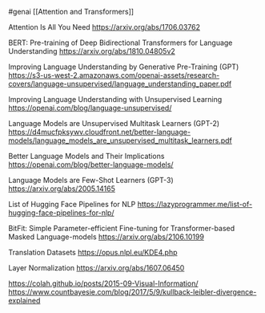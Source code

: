 #genai  [[Attention and Transformers]]

Attention Is All You Need
https://arxiv.org/abs/1706.03762

BERT: Pre-training of Deep Bidirectional Transformers for Language Understanding
https://arxiv.org/abs/1810.04805v2

Improving Language Understanding by Generative Pre-Training (GPT)
https://s3-us-west-2.amazonaws.com/openai-assets/research-covers/language-unsupervised/language_understanding_paper.pdf

Improving Language Understanding with Unsupervised Learning
https://openai.com/blog/language-unsupervised/

Language Models are Unsupervised Multitask Learners (GPT-2)
https://d4mucfpksywv.cloudfront.net/better-language-models/language_models_are_unsupervised_multitask_learners.pdf

Better Language Models and Their Implications
https://openai.com/blog/better-language-models/

Language Models are Few-Shot Learners (GPT-3)
https://arxiv.org/abs/2005.14165

List of Hugging Face Pipelines for NLP
https://lazyprogrammer.me/list-of-hugging-face-pipelines-for-nlp/

BitFit: Simple Parameter-efficient Fine-tuning for Transformer-based Masked Language-models
https://arxiv.org/abs/2106.10199

Translation Datasets
https://opus.nlpl.eu/KDE4.php

Layer Normalization
https://arxiv.org/abs/1607.06450


https://colah.github.io/posts/2015-09-Visual-Information/
https://www.countbayesie.com/blog/2017/5/9/kullback-leibler-divergence-explained